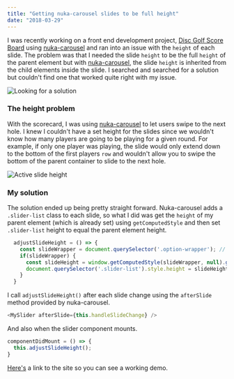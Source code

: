 ```yaml
---
title: "Getting nuka-carousel slides to be full height"
date: "2018-03-29"
---
```


I was recently working on a front end development project, [Disc Golf Score Board](/work/scoreboard) using [nuka-carousel](http://kenwheeler.github.io/nuka-carousel/#/) and ran into an issue with the `height` of each slide. The problem was that I needed the slide `height` to be the full `height` of the parent element but with [nuka-carousel](http://kenwheeler.github.io/nuka-carousel/#/), the slide `height` is inherited from the child elements inside the slide. I searched and searched for a solution but couldn't find one that worked quite right with my issue.

![](https://media.giphy.com/media/l41lFw057lAJQMwg0/giphy.gif "Looking for a solution")

### The height problem
With the scorecard, I was using [nuka-carousel](http://kenwheeler.github.io/nuka-carousel/#/) to let users swipe to the next hole. I knew I couldn't have a set height for the slides since we wouldn't know how many players are going to be playing for a given round. For example, if only one player was playing, the slide would only extend down to the bottom of the first players `row` and wouldn't allow you to swipe the bottom of the parent container to slide to the next hole.

![](https://res.cloudinary.com/dkutta9yu/image/upload/v1523823840/blog/nuka-1.jpg "Active slide height")

### My solution
The solution ended up being pretty straight forward. Nuka-carousel adds a `.slider-list` class to each slide, so what I did was get the `height` of my  parent element (which is already set) using `getComputedStyle` and then set `.slider-list` height to equal the parent element height.
```javascript
  adjustSlideHeight = () => {
    const slideWrapper = document.querySelector('.option-wrapper'); // my parent element
    if(slideWrapper) {
      const slideHeight = window.getComputedStyle(slideWrapper, null).getPropertyValue('height'); // get the height of parent element
      document.querySelector('.slider-list').style.height = slideHeight; // set slide height to equal the parent element height
    }
  }
```
I call `adjustSlideHeight()` after each slide change using the `afterSlide` method provided by nuka-carousel.
```javascript
<MySlider afterSlide={this.handleSlideChange} />
```

And also when the slider component mounts.
```javascript
componentDidMount = () => {
  this.adjustSlideHeight();
}
```
[Here's](https://discgolfscoreboard.com) a link to the site so you can see a working demo.